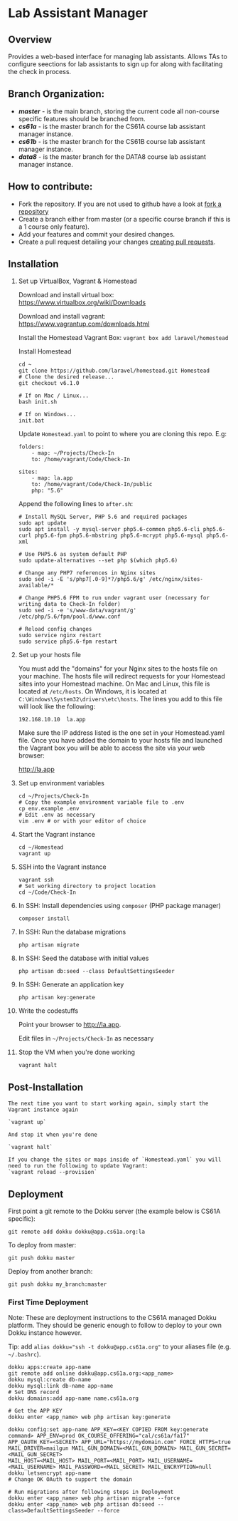Lab Assistant Manager
============

## Overview

Provides a web-based interface for managing lab assistants. Allows TAs to configure seections for lab assistants to sign up for along with facilitating the check in process.

## Branch Organization:
* ***master*** - is the main branch, storing the current code all non-course specific features should be branched from.
* ***cs61a*** - is the master branch for the CS61A course lab assistant manager instance.
* ***cs61b*** - is the master branch for the CS61B course lab assistant manager instance.
* ***data8*** - is the master branch for the DATA8 course lab assistant manager instance.

## How to contribute:
* Fork the repository. If you are not used to github have a look at [fork a repository](https://help.github.com/fork-a-repo)
* Create a branch either from master (or a specific course branch if this is a 1 course only feature).
* Add your features and commit your desired changes.
* Create a pull request detailing your changes [creating pull requests](https://help.github.com/articles/about-pull-requests/).

## Installation

1. Set up VirtualBox, Vagrant & Homestead

    Download and install virtual box:
    https://www.virtualbox.org/wiki/Downloads

    Download and install vagrant:
    https://www.vagrantup.com/downloads.html

    Install the Homestead Vagrant Box:
    `vagrant box add laravel/homestead`

    Install Homestead

    ```
    cd ~
    git clone https://github.com/laravel/homestead.git Homestead
    # Clone the desired release...
    git checkout v6.1.0

    # If on Mac / Linux...
    bash init.sh

    # If on Windows...
    init.bat
    ```

    Update `Homestead.yaml` to point to where you are cloning this repo. E.g:

    ```
    folders:
        - map: ~/Projects/Check-In
        to: /home/vagrant/Code/Check-In

    sites:
        - map: la.app
        to: /home/vagrant/Code/Check-In/public
        php: "5.6"
    ```

    Append the following lines to `after.sh`:

    ```
    # Install MySQL Server, PHP 5.6 and required packages
    sudo apt update
    sudo apt install -y mysql-server php5.6-common php5.6-cli php5.6-curl php5.6-fpm php5.6-mbstring php5.6-mcrypt php5.6-mysql php5.6-xml

    # Use PHP5.6 as system default PHP
    sudo update-alternatives --set php $(which php5.6)

    # Change any PHP7 references in Nginx sites
    sudo sed -i -E 's/php7[.0-9]*?/php5.6/g' /etc/nginx/sites-available/*

    # Change PHP5.6 FPM to run under vagrant user (necessary for writing data to Check-In folder)
    sudo sed -i -e 's/www-data/vagrant/g' /etc/php/5.6/fpm/pool.d/www.conf

    # Reload config changes
    sudo service nginx restart
    sudo service php5.6-fpm restart
    ```

2. Set up your hosts file

    You must add the "domains" for your Nginx sites to the hosts file on your machine. The hosts file will redirect requests for your Homestead sites into your Homestead machine. On Mac and Linux, this file is located at `/etc/hosts`. On Windows, it is located at `C:\Windows\System32\drivers\etc\hosts`. The lines you add to this file will look like the following:
    ```
    192.168.10.10  la.app
    ```
    Make sure the IP address listed is the one set in your Homestead.yaml file. Once you have added the domain to your hosts file and launched the Vagrant box you will be able to access the site via your web browser:

    http://la.app

3. Set up environment variables
    ```
    cd ~/Projects/Check-In
    # Copy the example environment variable file to .env
    cp env.example .env
    # Edit .env as necessary
    vim .env # or with your editor of choice
    ```

4. Start the Vagrant instance

    ```
    cd ~/Homestead
    vagrant up
    ```

5. SSH into the Vagrant instance
    ```
    vagrant ssh
    # Set working directory to project location
    cd ~/Code/Check-In
    ```

6. In SSH: Install dependencies using `composer` (PHP package manager)

    `composer install`

7. In SSH: Run the database migrations

    `php artisan migrate`

8. In SSH: Seed the database with initial values

    `php artisan db:seed --class DefaultSettingsSeeder`

9. In SSH: Generate an application key

    `php artisan key:generate`

10. Write the codestuffs

    Point your browser to http://la.app.

    Edit files in `~/Projects/Check-In` as necessary

11. Stop the VM when you're done working

    `vagrant halt`

## Post-Installation

    The next time you want to start working again, simply start the Vagrant instance again

    `vagrant up`

    And stop it when you're done

    `vagrant halt`

    If you change the sites or maps inside of `Homestead.yaml` you will need to run the following to update Vagrant:
    `vagrant reload --provision`

## Deployment

First point a git remote to the Dokku server (the example below is CS61A specific):

    git remote add dokku dokku@app.cs61a.org:la

To deploy from master:

    git push dokku master

Deploy from another branch:

    git push dokku my_branch:master


### First Time Deployment

Note: These are deployment instructions to the CS61A managed Dokku platform. They should be generic enough to follow to deploy to your own Dokku instance however.

Tip:  add `alias dokku="ssh -t dokku@app.cs61a.org"` to your aliases file (e.g. `~/.bashrc`).

    dokku apps:create app-name
    git remote add online dokku@app.cs61a.org:<app_name>
    dokku mysql:create db-name
    dokku mysql:link db-name app-name
    # Set DNS record
    dokku domains:add app-name name.cs61a.org

    # Get the APP KEY
    dokku enter <app_name> web php artisan key:generate

    dokku config:set app-name APP_KEY=<KEY COPIED FROM key:generate command> APP_ENV=prod OK_COURSE_OFFERING="cal/cs61a/fa17" APP_OAUTH_KEY=<SECRET> APP_URL="https://mydomain.com" FORCE_HTTPS=true MAIL_DRIVER=mailgun MAIL_GUN_DOMAIN=<MAIL_GUN_DOMAIN> MAIL_GUN_SECRET=<MAIL_GUN_SECRET>
    MAIL_HOST=<MAIL_HOST> MAIL_PORT=<MAIL_PORT> MAIL_USERNAME=<MAIL_USERNAME> MAIL_PASSWORD=<MAIL_SECRET> MAIL_ENCRYPTION=null
    dokku letsencrypt app-name
    # Change OK OAuth to support the domain

    # Run migrations after following steps in Deployment
    dokku enter <app_name> web php artisan migrate --force
    dokku enter <app_name> web php artisan db:seed --class=DefaultSettingsSeeder --force
